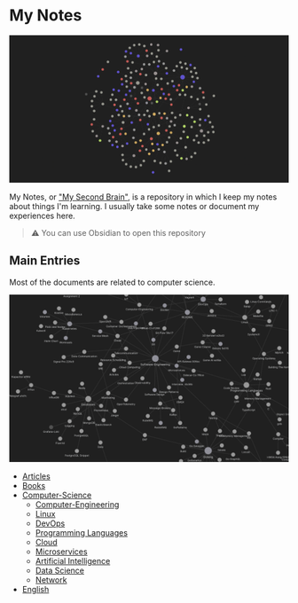 # My Notes

![Untitled](./notes/all.png)

My Notes, or ["My Second Brain"](https://aminmag.ir/blog/my-second-brain/), is a repository in which I keep my notes about things I'm learning. I usually take some notes or document my experiences here.

> ⚠️ You can use Obsidian to open this repository
> 

## Main Entries

Most of the documents are related to computer science.

![Untitled](./notes/SE.png)

- [Articles](Articles.md)
- [Books](Books.md)
- [Computer-Science](Computer-Science.md)
	- [Computer-Engineering](Computer-Engineering.md)
	- [Linux](Linux.md)
	- [DevOps](DevOps.md)
	- [Programming Languages](Programming%20Languages.md)
	- [Cloud](Cloud.md)
	- [Microservices](Microservices.md)
	- [Artificial Intelligence](Artificial%20Intelligence.md)
	- [Data Science](Data-Science.md)
	- [Network](Network.md)
- [English](English.md)